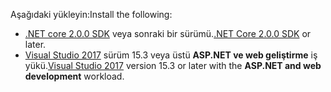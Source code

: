 <span data-ttu-id="f6f04-101">Aşağıdaki yükleyin:</span><span class="sxs-lookup"><span data-stu-id="f6f04-101">Install the following:</span></span>

* <span data-ttu-id="f6f04-102">[.NET core 2.0.0 SDK](https://www.microsoft.com/net/core) veya sonraki bir sürümü.</span><span class="sxs-lookup"><span data-stu-id="f6f04-102">[.NET Core 2.0.0 SDK](https://www.microsoft.com/net/core) or later.</span></span>
* <span data-ttu-id="f6f04-103">[Visual Studio 2017](https://www.visualstudio.com/downloads/) sürüm 15.3 veya üstü **ASP.NET ve web geliştirme** iş yükü.</span><span class="sxs-lookup"><span data-stu-id="f6f04-103">[Visual Studio 2017](https://www.visualstudio.com/downloads/) version 15.3 or later with the **ASP.NET and web development** workload.</span></span>
